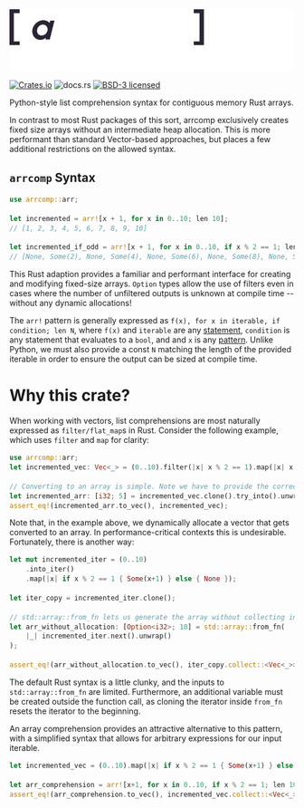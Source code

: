 <img src="src/ims/arrcomp_anim.svg" width="600">

[![Crates.io][crates-badge]][crates-url]
![docs.rs](https://img.shields.io/docsrs/arrcomp)
[![BSD-3 licensed][bsd-badge]][bsd-url]

[crates-badge]: https://img.shields.io/crates/v/arrcomp.svg
[crates-url]: https://crates.io/crates/arrcomp
[bsd-badge]: https://img.shields.io/badge/license-BSD3-blue.svg
[bsd-url]: https://github.com/janbridley/arrcomp/blob/main/LICENSE

Python-style list comprehension syntax for contiguous memory Rust arrays.

In contrast to most Rust packages of this sort, arrcomp exclusively creates fixed size
arrays without an intermediate heap allocation. This is more performant than standard
Vector-based approaches, but places a few additional restrictions on the allowed syntax.

`arrcomp` Syntax
----------------

```rust
use arrcomp::arr;

let incremented = arr![x + 1, for x in 0..10; len 10];
// [1, 2, 3, 4, 5, 6, 7, 8, 9, 10]

let incremented_if_odd = arr![x + 1, for x in 0..10, if x % 2 == 1; len 10];
// [None, Some(2), None, Some(4), None, Some(6), None, Some(8), None, Some(10)]
```

This Rust adaption provides a familiar and performant interface for creating and
modifying fixed-size arrays. `Option` types allow the use of filters even in cases where
the number of unfiltered outputs is unknown at compile time -- without any dynamic
allocations!

The `arr!` pattern is generally expressed as `f(x), for x in iterable, if condition; len N`,
where `f(x)` and `iterable` are any [statement](https://doc.rust-lang.org/reference/statements.html),
`condition` is any statement that evaluates to a `bool`, and and `x` is any [pattern](https://doc.rust-lang.org/reference/patterns.html). Unlike Python, we must also provide a const `N` matching
the length of the provided iterable in order to ensure the output can be sized at compile time.

Why this crate?
===============

When working with vectors, list comprehensions are most naturally expressed as
`filter/flat_map`s in Rust. Consider the following example, which uses `filter` and
`map` for clarity:

```rust
use arrcomp::arr;
let incremented_vec: Vec<_> = (0..10).filter(|x| x % 2 == 1).map(|x| x + 1).collect();

// Converting to an array is simple. Note we have to provide the correct array length
let incremented_arr: [i32; 5] = incremented_vec.clone().try_into().unwrap();
assert_eq!(incremented_arr.to_vec(), incremented_vec);
```

Note that, in the example above, we dynamically allocate a vector that gets converted to
an array. In performance-critical contexts this is undesirable. Fortunately, there is
another way:

```rust
let mut incremented_iter = (0..10)
    .into_iter()
    .map(|x| if x % 2 == 1 { Some(x+1) } else { None });

let iter_copy = incremented_iter.clone();

// std::array::from_fn lets us generate the array without collecting into a vector
let arr_without_allocation: [Option<i32>; 10] = std::array::from_fn(
    |_| incremented_iter.next().unwrap()
);

assert_eq!(arr_without_allocation.to_vec(), iter_copy.collect::<Vec<_>>());
```

The default Rust syntax is a little clunky, and the inputs to `std::array::from_fn` are
limited. Furthermore, an additional variable must be created outside the function call,
as cloning the iterator inside `from_fn` resets the iterator to the beginning.

An array comprehension provides an attractive alternative to this pattern, with a
simplified syntax that allows for arbitrary expressions for our input iterable.

```rust
let incremented_vec = (0..10).map(|x| if x % 2 == 1 { Some(x+1) } else { None });

let arr_comprehension = arr![x+1, for x in 0..10, if x % 2 == 1; len 10];
assert_eq!(arr_comprehension.to_vec(), incremented_vec.collect::<Vec<_>>());
```
